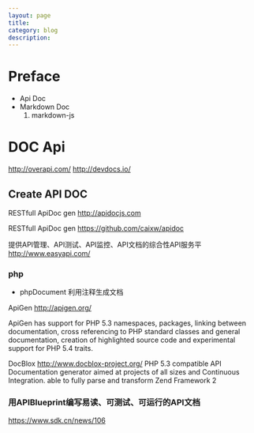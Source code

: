 ```yaml
---
layout: page
title:
category: blog
description:
---
```

# Preface
- Api Doc
- Markdown Doc
    1. markdown-js

# DOC Api
http://overapi.com/
http://devdocs.io/

## Create API DOC
RESTfull ApiDoc gen
http://apidocjs.com

RESTfull ApiDoc gen
https://github.com/caixw/apidoc

提供API管理、API测试、API监控、API文档的综合性API服务平
http://www.easyapi.com/

### php
- phpDocument 利用注释生成文档

ApiGen
http://apigen.org/

ApiGen has support for PHP 5.3 namespaces, packages, linking between documentation, cross referencing to PHP standard classes and general documentation, creation of highlighted source code and experimental support for PHP 5.4 traits.

DocBlox
http://www.docblox-project.org/
PHP 5.3 compatible API Documentation generator aimed at projects of all sizes and Continuous Integration.
able to fully parse and transform Zend Framework 2

### 用APIBlueprint编写易读、可测试、可运行的API文档
https://www.sdk.cn/news/106
